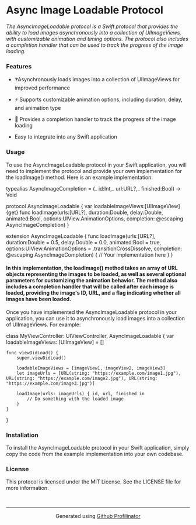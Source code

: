 # Async Image Loadable Protocol  
  

*The AsyncImageLoadable protocol is a Swift protocol that provides the ability to load images asynchronously into a collection of UIImageViews, with customizable animation and timing options. The protocol also includes a completion handler that can be used to track the progress of the image loading.*  
  



### Features  
- ❓Asynchronously loads images into a collection of UIImageViews for improved performance
  
  

- ⚡ Supports customizable animation options, including duration, delay, and animation type  
  

- 💫 Provides a completion handler to track the progress of the image loading  
  

- Easy to integrate into any Swift application  
  



### Usage  
To use the AsyncImageLoadable protocol in your Swift application, you will need to implement the protocol and provide your own implementation for the loadImage() method. Here is an example implementation:  
  

typealias AsyncImageCompletion = (_ id:Int,_ url:URL?,_ finished:Bool) -> Void

protocol AsyncImageLoadable {
    var loadableImageViews:[UIImageView] {get}
    func loadImage(urls:[URL?],
                   duration:Double,
                   delay:Double,
                   animated:Bool,
                   options:UIView.AnimationOptions,
                   completion: @escaping AsyncImageCompletion)
}

extension AsyncImageLoadable {
    func loadImage(urls:[URL?],
                   duration:Double = 0.5,
                   delay:Double = 0.0,
                   animated:Bool = true,
                   options:UIView.AnimationOptions = .transitionCrossDissolve,
                   completion: @escaping AsyncImageCompletion) {
        // Your implementation here
    }
}  
  

#### In this implementation, the loadImage() method takes an array of URL objects representing the images to be loaded, as well as several optional parameters for customizing the animation behavior. The method also includes a completion handler that will be called after each image is loaded, providing the image's ID, URL, and a flag indicating whether all images have been loaded.

Once you have implemented the AsyncImageLoadable protocol in your application, you can use it to asynchronously load images into a collection of UIImageViews. For example:  
  

class MyViewController: UIViewController, AsyncImageLoadable {
    var loadableImageViews: [UIImageView] = []

    func viewDidLoad() {
        super.viewDidLoad()

        loadableImageViews = [imageView1, imageView2, imageView3]
        let imageUrls = [URL(string: "https://example.com/image1.jpg"), URL(string: "https://example.com/image2.jpg"), URL(string: "https://example.com/image3.jpg")]
        
        loadImage(urls: imageUrls) { id, url, finished in
            // Do something with the loaded image
        }
    }
}  
  



### Installation  
To install the AsyncImageLoadable protocol in your Swift application, simply copy the code from the example implementation into your own codebase.  
  



### License  
This protocol is licensed under the MIT License. See the LICENSE file for more information.  

<br />

----
<div align="center">Generated using <a href="https://profilinator.rishav.dev/" target="_blank">Github Profilinator</a></div>
